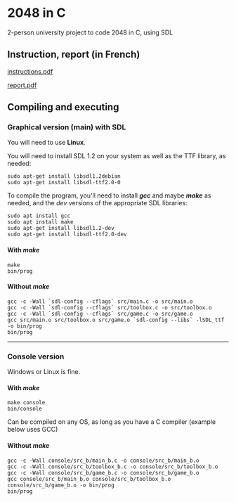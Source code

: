 # 2048 in C
2-person university project to code 2048 in C, using SDL

## Instruction, report (in French)
[instructions.pdf](https://github.com/draialexis/2048-c/files/7647069/TP_DM_subj.pdf)

[report.pdf](https://github.com/draialexis/2048-c/files/8804579/rapport2048.pdf)

## Compiling and executing
### Graphical version (main) with SDL
You will need to use **Linux**.

You will need to install SDL 1.2 on your system as well as the TTF library, as needed:

```
sudo apt-get install libsdl1.2debian
sudo apt-get install libsdl-ttf2.0-0
```
To compile the program, you'll need to install ***gcc*** and maybe ***make*** as needed, and the *dev* versions of the appropriate SDL libraries:
```
sudo apt install gcc
sudo apt install make
sudo apt-get install libsdl1.2-dev
sudo apt-get install libsdl-ttf2.0-dev
```

#### With ***make***
```
make
bin/prog
```
#### Without ***make***
```
gcc -c -Wall `sdl-config --cflags` src/main.c -o src/main.o
gcc -c -Wall `sdl-config --cflags` src/toolbox.c -o src/toolbox.o
gcc -c -Wall `sdl-config --cflags` src/game.c -o src/game.o
gcc src/main.o src/toolbox.o src/game.o `sdl-config --libs` -lSDL_ttf  -o bin/prog
bin/prog
```
---
### Console version
Windows or Linux is fine.
#### With ***make***
```
make console
bin/console
```
Can be compiled on any OS, as long as you have a C compiler (example below uses GCC)
#### Without ***make***
```
gcc -c -Wall console/src_b/main_b.c -o console/src_b/main_b.o
gcc -c -Wall console/src_b/toolbox_b.c -o console/src_b/toolbox_b.o
gcc -c -Wall console/src_b/game_b.c -o console/src_b/game_b.o
gcc console/src_b/main_b.o console/src_b/toolbox_b.o console/src_b/game_b.o -o bin/prog
bin/prog
```
